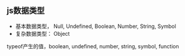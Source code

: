 ## js数据类型
- 基本数据类型， Null, Undefined, Boolean, Number, String, Symbol
- 复杂数据类型： Object

typeof产生的值，boolean, undefined, number, string, symbol, function

